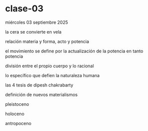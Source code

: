 # clase-03

miércoles 03 septiembre 2025

la cera se convierte en vela

relación materia y forma, acto y potencia

el movimiento se define por la actualización de la potencia en tanto potencia

división entre el propio cuerpo y lo racional

lo específico que defien la naturaleza humana

las 4 tesis de dipesh chakrabarty

definición de nuevos materialismos

pleistoceno

holoceno

antropoceno
